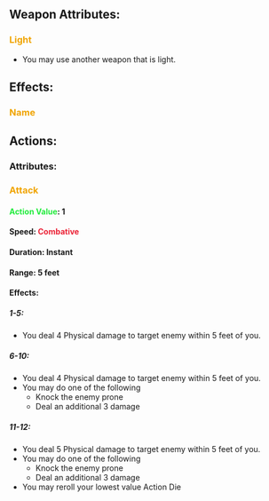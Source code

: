 ## Weapon Attributes:
### <span style="font-weight:bold;color:rgb(240, 164, 0)">Light</span>
- You may use another weapon that is light.
## Effects:
### <span style="font-weight:bold;color:rgb(240, 164, 0)">Name</span>
## Actions:
### Attributes:
### <span style="font-weight:bold;color:rgb(240, 164, 0)">Attack</span>
#### <span style="font-weight:bold;color:rgb(33, 235, 60)">Action Value</span>: 1
#### Speed: <span style="font-weight:bold; color:rgb(235, 33, 53)">Combative</span>
#### Duration: Instant
#### Range: 5 feet
#### Effects:
##### 1-5:
- You deal 4 Physical damage to target enemy within 5 feet of you.
##### 6-10:
- You deal 4 Physical damage to target enemy within 5 feet of you.
- You may do one of the following
	- Knock the enemy prone
	- Deal an additional 3 damage
##### 11-12:
- You deal 5 Physical damage to target enemy within 5 feet of you.
- You may do one of the following
	- Knock the enemy prone
	- Deal an additional 3 damage
- You may reroll your lowest value Action Die


